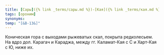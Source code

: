 ```yaml
---
title: [Сары]({% link _terms/сары.md %})-[Кая]({% link _terms/кая.md %}) III
tags: [ороним]
synonyms:
temp: "[&В-13&]"
---
```


Коническая гора с выходами рыжеватых скал, покрыта редколесьем. На вдрз дол.
Карагач и Караджа, между гг. Каламат-Кая с С и Харт-Кая с Ю, ниже их.

